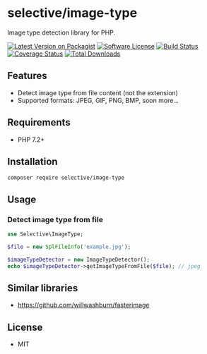 # selective/image-type

Image type detection library for PHP.

[![Latest Version on Packagist](https://img.shields.io/github/release/selective-php/image-type.svg)](https://packagist.org/packages/selective/image)
[![Software License](https://img.shields.io/badge/license-MIT-brightgreen.svg)](LICENSE.md)
[![Build Status](https://travis-ci.org/selective-php/image-type.svg?branch=master)](https://travis-ci.org/selective-php/image-type)
[![Coverage Status](https://scrutinizer-ci.com/g/selective-php/image-type/badges/coverage.png?b=master)](https://scrutinizer-ci.com/g/selective-php/image-type/code-structure)
[![Total Downloads](https://img.shields.io/packagist/dt/selective/image.svg)](https://packagist.org/packages/selective/image/stats)


## Features

* Detect image type from file content (not the extension)
* Supported formats: JPEG, GIF, PNG, BMP, soon more...

## Requirements

* PHP 7.2+

## Installation

```
composer require selective/image-type
```

## Usage

### Detect image type from file

```php
use Selective\ImageType;

$file = new SplFileInfo('example.jpg');

$imageTypeDetector = new ImageTypeDetector();
echo $imageTypeDetector->getImageTypeFromFile($file); // jpeg
```

## Similar libraries

* https://github.com/willwashburn/fasterimage

## License

* MIT